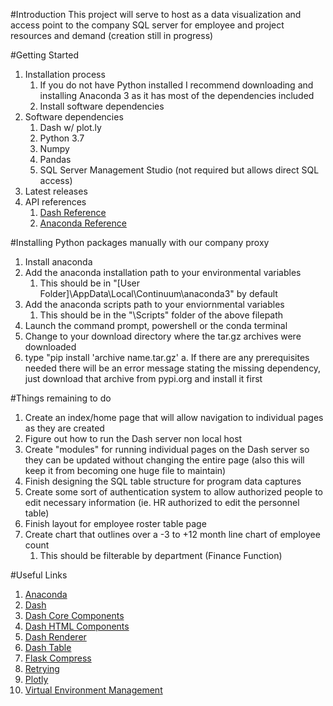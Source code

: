 #Introduction 
This project will serve to host as a data visualization and access point to the company SQL server for employee and project resources and demand (creation still in progress)

#Getting Started
1.	Installation process
    1. If you do not have Python installed I recommend downloading and installing Anaconda 3 as it has most of the dependencies included
    2. Install software dependencies
2.	Software dependencies
    1. Dash w/ plot.ly
    2. Python 3.7
    3. Numpy
    4. Pandas
    5. SQL Server Management Studio (not required but allows direct SQL access)
3.	Latest releases
4.	API references
    1. [Dash Reference](https://dash.plot.ly/)
    2. [Anaconda Reference](https://docs.conda.io/projects/conda/en/latest/user-guide/index.html)

#Installing Python packages manually with our company proxy
1. Install anaconda
2. Add the anaconda installation path to your environmental variables
    1. This should be in "[User Folder]\AppData\Local\Continuum\anaconda3" by default
3. Add the anaconda scripts path to your enviornmental variables
    1. This should be in the "\Scripts" folder of the above filepath
4. Launch the command prompt, powershell or the conda terminal
5. Change to your download directory where the tar.gz archives were downloaded
6. type "pip install 'archive name.tar.gz'
    a. If there are any prerequisites needed there will be an error message stating the missing dependency, just download that archive from pypi.org and install it first

#Things remaining to do
1. Create an index/home page that will allow navigation to individual pages as they are created
2. Figure out how to run the Dash server non local host
3. Create "modules" for running individual pages on the Dash server so they can be updated without changing the entire page (also this will keep it from becoming one huge file to maintain)
4. Finish designing the SQL table structure for program data captures
5. Create some sort of authentication system to allow authorized people to edit necessary information (ie. HR authorized to edit the personnel table)
6. Finish layout for employee roster table page
7. Create chart that outlines over a -3 to +12 month line chart of employee count
    1. This should be filterable by department (Finance Function)


#Useful Links
1. [Anaconda](https://www.anaconda.com/distribution/#download-section)
2. [Dash](https://pypi.org/project/dash/#files)
3. [Dash Core Components](https://pypi.org/project/dash-core-components/#files)
4. [Dash HTML Components](https://pypi.org/project/dash-html-components/#files)
5. [Dash Renderer](https://pypi.org/project/dash-renderer/#files)
6. [Dash Table](https://pypi.org/project/dash-table/#files)
7. [Flask Compress](https://pypi.org/project/Flask-Compress/#files)
8. [Retrying](https://pypi.org/project/retrying/#files)
9. [Plotly](https://pypi.org/project/plotly/#files)
10. [Virtual Environment Management](https://docs.conda.io/projects/conda/en/latest/user-guide/tasks/manage-environments.html)